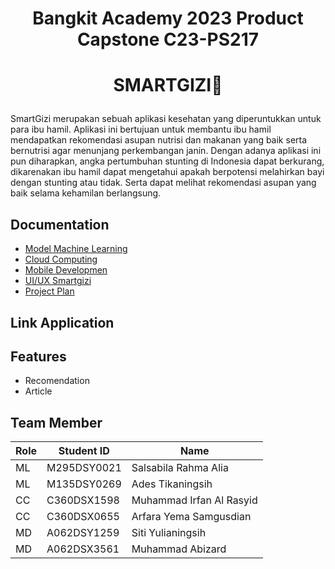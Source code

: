# <p align="center">Bangkit Academy 2023 Product Capstone C23-PS217 </p>
# <p align="center">SMARTGIZI🌟 </p>

SmartGizi merupakan sebuah aplikasi kesehatan yang diperuntukkan untuk para ibu hamil. Aplikasi ini bertujuan untuk membantu ibu hamil mendapatkan rekomendasi asupan nutrisi dan makanan yang baik serta bernutrisi agar menunjang perkembangan janin.
Dengan adanya aplikasi ini pun diharapkan, angka pertumbuhan stunting di Indonesia dapat berkurang, dikarenakan ibu hamil dapat mengetahui apakah berpotensi melahirkan bayi dengan stunting atau tidak. Serta dapat melihat rekomendasi asupan yang baik selama kehamilan berlangsung.  

## Documentation

- [Model Machine Learning](https://github.com/StYulia/Capstone_C23-PS217/tree/ML)
- [Cloud Computing](https://github.com/StYulia/Capstone_C23-PS217/tree/CC)
- [Mobile Developmen](https://github.com/StYulia/Capstone_C23-PS217/tree/MD)
- [UI/UX Smartgizi](https://www.figma.com/file/84sOtnFMNiH0fWi2a6tRGx/Capstone-2023?type=design&node-id=0%3A1&t=Tv5ijZx3UU9Kv1fd-1)
- [Project Plan](https://docs.google.com/document/d/1XWZk3QBYkb9mkmE_qYm_wnc2wj2EVepcz31D3Wh_8h8/edit?usp=sharing)

## Link Application

## Features
- Recomendation
- Article

## Team Member

| Role | Student ID | Name |
|------|------------|------|
| ML   | M295DSY0021 | Salsabila Rahma Alia |
| ML   | M135DSY0269 | Ades Tikaningsih |
| CC   | C360DSX1598 | Muhammad Irfan Al Rasyid |
| CC   | C360DSX0655 | Arfara Yema Samgusdian |
| MD   | A062DSY1259 | Siti Yulianingsih |
| MD   | A062DSX3561 | Muhammad Abizard |
